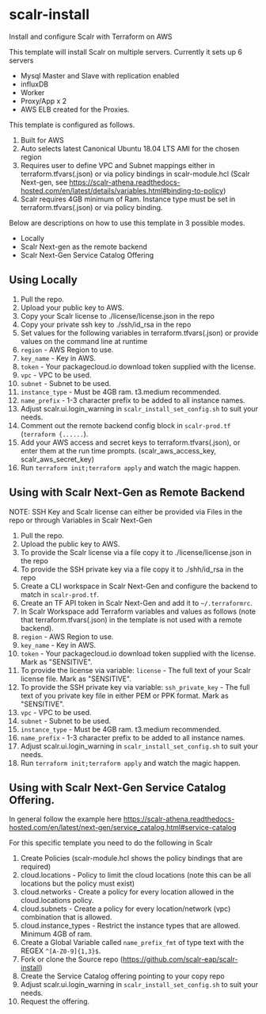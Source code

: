 # scalr-install
Install and configure Scalr with Terraform on AWS

This template will install Scalr on multiple servers. Currently it sets up 6 servers

* Mysql Master and Slave with replication enabled
* influxDB
* Worker
* Proxy/App x 2
* AWS ELB created for the Proxies.

This template is configured as follows.

1. Built for AWS
2. Auto selects latest Canonical Ubuntu 18.04 LTS AMI for the chosen region
3. Requires user to define VPC and Subnet mappings either in terraform.tfvars(.json) or via policy bindings in scalr-module.hcl (Scalr Next-gen, see https://scalr-athena.readthedocs-hosted.com/en/latest/details/variables.html#binding-to-policy)
4. Scalr requires 4GB minimum of Ram. Instance type must be set in terraform.tfvars(.json) or via policy binding.

Below are descriptions on how to use this template in 3 possible modes.

* Locally
* Scalr Next-gen as the remote backend
* Scalr Next-Gen Service Catalog Offering

## Using Locally

1. Pull the repo.
1. Upload your public key to AWS.
1. Copy your Scalr license to ./license/license.json in the repo
1. Copy your private ssh key to ./ssh/id_rsa in the repo
1. Set values for the following variables in terraform.tfvars(.json) or provide values on the command line at runtime
1. `region` - AWS Region to use.
1. `key_name` - Key in AWS.
1. `token` - Your packagecloud.io download token supplied with the license.
1. `vpc` - VPC to be used.
1. `subnet` - Subnet to be used.
1. `instance_type` - Must be 4GB ram. t3.medium recommended.
1. `name_prefix` - 1-3 character prefix to be added to all instance names.
1. Adjust scalr.ui.login_warning in `scalr_install_set_config.sh` to suit your needs.
1. Comment out the remote backend config block in `scalr-prod.tf` (`terraform {......`).
1. Add your AWS access and secret keys to terraform.tfvars(.json), or enter them at the run time prompts. (scalr_aws_access_key, scalr_aws_secret_key)
1. Run `terraform init;terraform apply` and watch the magic happen.

## Using with Scalr Next-Gen as Remote Backend

NOTE: SSH Key and Scalr license can either be provided via Files in the repo or through Variables in Scalr Next-Gen

1. Pull the repo.
1. Upload the public key to AWS.
1. To provide the Scalr license via a file copy it to ./license/license.json in the repo
1. To provide the SSH private key via a file copy it to ./shh/id_rsa in the repo
1. Create a CLI workspace in Scalr Next-Gen and configure the backend to match in `scalr-prod.tf`.
1. Create an TF API token in Scalr Next-Gen and add it to `~/.terraformrc`.
1. In Scalr Workspace add Terraform variables and values as follows (note that terraform.tfvars(.json) in the template is not used with a remote backend).
1. `region` - AWS Region to use.
1. `key_name` - Key in AWS.
1. `token` - Your packagecloud.io download token supplied with the license. Mark as "SENSITIVE".
1. To provide the license via variable: `license` - The full text of your Scalr license file. Mark as "SENSITIVE".
1. To provide the SSH private key via variable: `ssh_private_key` - The full text of you private key file in either PEM or PPK format. Mark as "SENSITIVE".
1. `vpc` - VPC to be used.
1. `subnet` - Subnet to be used.
1. `instance_type` - Must be 4GB ram. t3.medium recommended.
1. `name_prefix` - 1-3 character prefix to be added to all instance names.
1. Adjust scalr.ui.login_warning in `scalr_install_set_config.sh` to suit your needs.
1. Run `terraform init;terraform apply` and watch the magic happen.

## Using with Scalr Next-Gen Service Catalog Offering.

In general follow the example here https://scalr-athena.readthedocs-hosted.com/en/latest/next-gen/service_catalog.html#service-catalog

For this specific template you need to do the following in Scalr

1. Create Policies (scalr-module.hcl shows the policy bindings that are required)
  1. cloud.locations - Policy to limit the cloud locations (note this can be all locations but the policy must exist)
  1. cloud.networks - Create a policy for every location allowed in the cloud.locations policy.
  1. cloud.subnets - Create a policy for every location/network (vpc) combination that is allowed.
  1. cloud.instance_types - Restrict the instance types that are allowed. Minimum 4GB of ram.
1. Create a Global Variable called `name_prefix_fmt` of type text with the REGEX `^[A-Z0-9]{1,3}$`.
1. Fork or clone the Source repo (https://github.com/scalr-eap/scalr-install)
1. Create the Service Catalog offering pointing to your copy repo
1. Adjust scalr.ui.login_warning in `scalr_install_set_config.sh` to suit your needs.
1. Request the offering.
